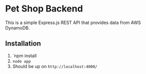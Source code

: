# Pet Shop Backend
This is a simple Express.js REST API that provides data from AWS DynamoDB. 

## Installation
1. `npm install
2. `node app`
3. Should be up on `http://localhost:4000/`
